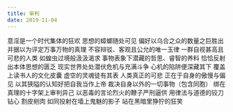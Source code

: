 ```yaml
---
title: 审判
date: 2019-11-04
---
```


意淫是一个时代集体的狂欢
思想的蟑螂随处可见<!--more-->
偏好以乌合之众的数量之巨胜出
并据以为评定万事万物的真理
不容辩驳、客观且公允的唯一玉律
一群自视甚高且可悲的人类
如蝗虫过境般汲汲渴求
事物表象下潜藏的哲思、睿智的养料
恰恰反射出本体思想的匮乏
现实世界处处潜伏危机与充满斗争
心机的陷阱便深藏其下
覆盖上读书人的文化皮囊
虚空的灵魂徒有其表
人类真正的可悲
正在于自身的傲慢与偏见
以其狭隘的认知好把自我当作上帝
裁决自身以外的一切事物（包含同胞）
绑在真理的十字架上审判异己
以恶毒的言论烈火的鞭子严刑逼供
用律法与道德的铰刀钻心
割皮剜肉
如同投射在墙上鬼魅的影子
站在黑暗里狰狞的狂笑
